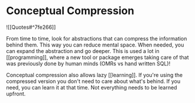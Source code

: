 # Conceptual Compression

![[Quotes#^7fe266]]

From time to time, look for abstractions that can compress the information behind them. This way you can reduce mental space. When needed, you can expand the abstraction and go deeper. This is used a lot in [[programming]], where a new tool or package emerges taking care of that was previously done by human minds (OMRs vs hand written SQL)!

Conceptual compression also allows lazy [[learning]]. If you're using the compressed version you don't need to care about what's behind. If you need, you can learn it at that time. Not everything needs to be learned upfront.
